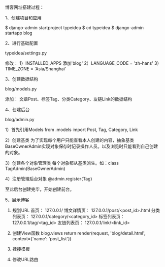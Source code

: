 博客网址搭建过程：

1、创建项目和应用

$ django-admin startproject typeidea
$ cd typeidea
$ django-admin startapp blog


2、进行基础配置

typeidea/settings.py

修改：
1）INSTALLED_APPS 添加'blog'
2）LANGUAGE_CODE = 'zh-hans'
3）TIME_ZONE = 'Asia/Shanghai'


3、创建数据结构

blog/models.py

添加：
文章Post、标签Tag、分类Category、友链Link的数据结构


4、创建后台

blog/admin.py

1）首先引用Models
from .models import Post, Tag, Category, Link

2）创建基类
为了实现每个用户只能查看本人创建的内容，抽象基类BaseOwnerAdmin实现对象保存时记录操作人员。以及浏览时只能看到自己创建的对象。

3）创建各个对象管理类
每个对象都从基类派生。如：class TagAdmin(BaseOwnerAdmin)

4）注册管理后台对象
@admin.register(Tag)

至此后台创建完毕，开始创建前台。


5、展示博客
1) 规划URL
首页： 127.0.0.1/
博文详情页： 127.0.0.1/post/<post_id>.html
分类列表页： 127.0.0.1/category/<category_id>
标签列表页： 127.0.0.1/tag/<tag_id>
友链列表页： 127.0.0.1/link/<link_id>

2) 创建View函数
blog.views
return render(request, 'blog/detail.html', context={'name': 'post_list'})

3) 挂接模板

3) 修改URL路由

